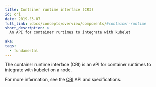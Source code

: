 ```yaml
---
title: Container runtime interface (CRI)
id: cri
date: 2019-03-07
full_link: /docs/concepts/overview/components/#container-runtime
short_description: >
  An API for container runtimes to integrate with kubelet

aka:
tags:
  - fundamental
---
```


The container runtime interface (CRI) is an API for container runtimes
to integrate with kubelet on a node.

<!--more-->

For more information, see the [CRI](https://github.com/kubernetes/community/blob/master/contributors/devel/sig-node/container-runtime-interface.md) API and specifications.
